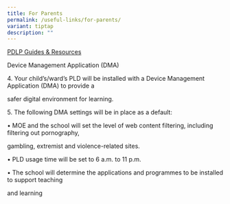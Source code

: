 ```yaml
---
title: For Parents
permalink: /useful-links/for-parents/
variant: tiptap
description: ""
---
```

<p><a href="https://drive.google.com/drive/folders/1v-TiyDZGUeOhJazC4LyU-j0UlMUqddm0" rel="noopener noreferrer nofollow" target="_blank">PDLP Guides &amp; Resources</a>
</p>
<p></p>
<p>Device Management Application (DMA)</p>
<p>4. Your child’s/ward’s PLD will be installed with a Device Management
Application (DMA) to provide a</p>
<p>safer digital environment for learning.</p>
<p>5. The following DMA settings will be in place as a default:</p>
<p>• MOE and the school will set the level of web content filtering, including
filtering out pornography,</p>
<p>gambling, extremist and violence-related sites.</p>
<p>• PLD usage time will be set to 6 a.m. to 11 p.m.</p>
<p>• The school will determine the applications and programmes to be installed
to support teaching</p>
<p>and learning</p>
